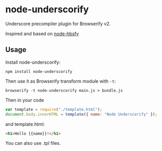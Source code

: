# node-underscorify

Underscore precompiler plugin for Browserify v2.

Inspired and based on [node-hbsfy](https://github.com/epeli/node-hbsfy)

## Usage

Install node-underscorify:

    npm install node-underscorify

Then use it as Browserify transform module with `-t`:

    browserify -t node-underscorify main.js > bundle.js

Then in your code

```javascript
var template = require("./template.html");
document.body.innerHTML = template({ name: "Node Underscorify" });
```

and template.html:

```html
<h1>Hello {{name}}!</h1>
```

You can also use .tpl files.
